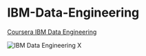# IBM-Data-Engineering
[Coursera IBM Data Engineering](https://www.coursera.org/professional-certificates/ibm-data-engineer)

![IBM Data Engineering X](https://user-images.githubusercontent.com/94034809/175800171-c711fa2d-d701-4f23-bef0-2cd8f11f9cf5.png)
